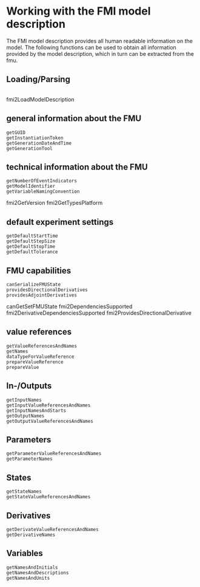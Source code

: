 # Working with the FMI model description

The FMI model description provides all human readable information on the model. The following functions can be used to obtain all information provided by the model description, which in turn can be extracted from the fmu.

## Loading/Parsing

```@docs
```
fmi2LoadModelDescription

## general information about the FMU

```@docs
getGUID
getInstantiationToken
getGenerationDateAndTime
getGenerationTool
```

## technical information about the FMU

```@docs
getNumberOfEventIndicators
getModelIdentifier
getVariableNamingConvention
```
fmi2GetVersion
fmi2GetTypesPlatform

## default experiment settings

```@docs
getDefaultStartTime
getDefaultStepSize
getDefaultStopTime
getDefaultTolerance
```

## FMU capabilities

```@docs
canSerializeFMUState
providesDirectionalDerivatives
providesAdjointDerivatives
```
canGetSetFMUState
fmi2DependenciesSupported
fmi2DerivativeDependenciesSupported
fmi2ProvidesDirectionalDerivative

## value references

```@docs
getValueReferencesAndNames
getNames
dataTypeForValueReference
prepareValueReference
prepareValue
```

## In-/Outputs

```@docs
getInputNames
getInputValueReferencesAndNames
getInputNamesAndStarts
getOutputNames
getOutputValueReferencesAndNames
```

## Parameters

```@docs
getParameterValueReferencesAndNames
getParameterNames
```

## States

```@docs
getStateNames
getStateValueReferencesAndNames
```

## Derivatives

```@docs
getDerivateValueReferencesAndNames
getDerivativeNames
```

## Variables

```@docs
getNamesAndInitials
getNamesAndDescriptions
getNamesAndUnits
```